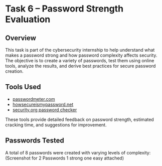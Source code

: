# Task 6 – Password Strength Evaluation

## Overview

This task is part of the cybersecurity internship to help understand what makes a password strong and how password complexity affects security. The objective is to create a variety of passwords, test them using online tools, analyze the results, and derive best practices for secure password creation.

## Tools Used

- [passwordmeter.com](https://www.passwordmeter.com)
- [howsecureismypassword.net](https://howsecureismypassword.net)
- [security.org password checker](https://www.security.org/how-secure-is-my-password/)

These tools provide detailed feedback on password strength, estimated cracking time, and suggestions for improvement.

## Passwords Tested

A total of 8 passwords were created with varying levels of complexity:
(Screenshot for 2 Passwords 1 strong one easy attached)

